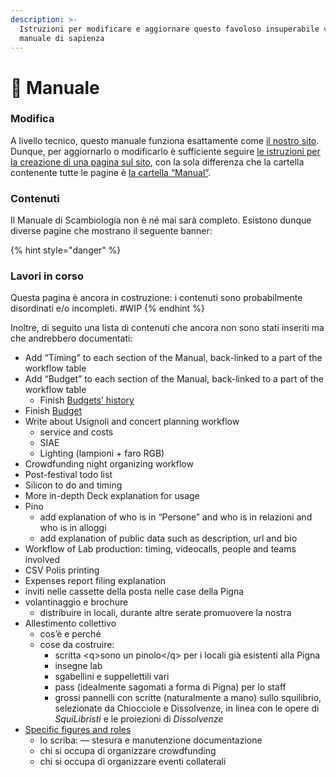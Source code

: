 ```yaml
---
description: >-
  Istruzioni per modificare e aggiornare questo favoloso insuperabile vitale
  manuale di sapienza
---
```


# 📖 Manuale

### Modifica

A livello tecnico, questo manuale funziona esattamente come [il nostro sito](scambi.org.md). Dunque, per aggiornarlo o modificarlo è sufficiente seguire [le istruzioni per la creazione di una pagina sul sito](scambi.org.md#nuova-pagina), con la sola differenza che la cartella contenente tutte le pagine è [la cartella “Manual”](https://nuvola.scambi.org/f/248325).

### Contenuti

Il Manuale di Scambiologia non è né mai sarà completo. Esistono dunque diverse pagine che mostrano il seguente banner:

{% hint style="danger" %}
### Lavori in corso <a href="#lavori-in-corso" id="lavori-in-corso"></a>

Questa pagina è ancora in costruzione: i contenuti sono probabilmente disordinati e/o incompleti. #WIP
{% endhint %}

Inoltre, di seguito una lista di contenuti che ancora non sono stati inseriti ma che andrebbero documentati:

* Add “Timing” to each section of the Manual, back-linked to a part of the workflow table
* Add “Budget” to each section of the Manual, back-linked to a part of the workflow table
  * Finish [Budgets’ history](../palanche/budget/history.md)
* Finish [Budget](../palanche/budget/)
* Write about Usignoli and concert planning workflow
  * service and costs
  * SIAE
  * Lighting (lampioni + faro RGB)
* Crowdfunding night organizing workflow
* Post-festival todo list
* Silicon to do and timing
* More in-depth Deck explanation for usage
* Pino
  * add explanation of who is in “Persone” and who is in relazioni and who is in alloggi
  * add explanation of public data such as description, url and bio
* Workflow of Lab production: timing, videocalls, people and teams involved
* CSV Polis printing
* Expenses report filing explanation
* inviti nelle cassette della posta nelle case della Pigna
* volantinaggio e brochure
  * distribuire in locali, durante altre serate promuovere la nostra
* Allestimento collettivo
  * cos’è e perché
  * cose da costruire:
    * scritta \<q>sono un pinolo\</q> per i locali già esistenti alla Pigna
    * insegne lab
    * sgabellini e suppellettili vari
    * pass (idealmente sagomati a forma di Pigna) per lo staff
    * grossi pannelli con scritte (naturalmente a mano) sullo squilibrio, selezionate da Chiocciole e Dissolvenze, in linea con le opere di _SquiLibristi_ e le proiezioni di _Dissolvenze_
* [Specific figures and roles](../staff/ruoli/)
  * lo scriba: — stesura e manutenzione documentazione
  * chi si occupa di organizzare crowdfunding
  * chi si occupa di organizzare eventi collaterali
